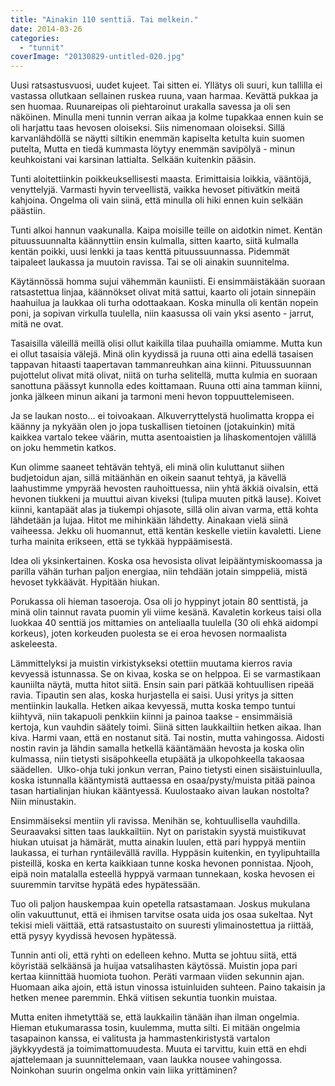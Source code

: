 ```yaml
---
title: "Ainakin 110 senttiä. Tai melkein."
date: 2014-03-26
categories: 
  - "tunnit"
coverImage: "20130829-untitled-020.jpg"
---
```


Uusi ratsastusvuosi, uudet kujeet. Tai sitten ei. Yllätys oli suuri, kun tallilla ei vastassa ollutkaan sellainen ruskea ruuna, vaan harmaa. Kevättä pukkaa ja sen huomaa. Ruunareipas oli piehtaroinut urakalla savessa ja oli sen näköinen. Minulla meni tunnin verran aikaa ja kolme tupakkaa ennen kuin se oli harjattu taas hevosen oloiseksi. Siis nimenomaan oloiseksi. Sillä karvanlähdöllä se näytti siltikin enemmän kapiselta ketulta kuin suomen putelta, Mutta en tiedä kummasta löytyy enemmän savipölyä - minun keuhkoistani vai karsinan lattialta. Selkään kuitenkin pääsin.

<!--more-->

Tunti aloitettiinkin poikkeuksellisesti maasta. Erimittaisia loikkia, vääntöjä, venyttelyjä. Varmasti hyvin terveellistä, vaikka hevoset pitivätkin meitä kahjoina. Ongelma oli vain siinä, että minulla oli hiki ennen kuin selkään päästiin.

Tunti alkoi hannun vaakunalla. Kaipa moisille teille on aidotkin nimet. Kentän pituussuunnalta käännyttiin ensin kulmalla, sitten kaarto, siitä kulmalla kentän poikki, uusi lenkki ja taas kenttä pituussuunnassa. Pidemmät taipaleet laukassa ja muutoin ravissa. Tai se oli ainakin suunnitelma.

Käytännössä homma sujui vähemmän kauniisti. Ei ensimmäistäkään suoraan ratsastettua linjaa, käännökset olivat mitä sattui, kaarto oli jotain sinnepäin haahuilua ja laukkaa oli turha odottaakaan. Koska minulla oli kentän nopein poni, ja sopivan virkulla tuulella, niin kaasussa oli vain yksi asento - jarrut, mitä ne ovat.

Tasaisilla väleillä meillä olisi ollut kaikilla tilaa puuhailla omiamme. Mutta kun ei ollut tasaisia välejä. Minä olin kyydissä ja ruuna otti aina edellä tasaisen tappavan hitaasti taapertavan tammanreuhkan aina kiinni. Pituussuunnan pujottelut olivat mitä olivat, niitä on turha selitellä, mutta kulmia en suoraan sanottuna päässyt kunnolla edes koittamaan. Ruuna otti aina tamman kiinni, jonka jälkeen minun aikani ja tarmoni meni hevon toppuuttelemiseen.

Ja se laukan nosto... ei toivoakaan. Alkuverryttelystä huolimatta kroppa ei käänny ja nykyään olen jo jopa tuskallisen tietoinen (jotakuinkin) mitä kaikkea vartalo tekee väärin, mutta asentoaistien ja lihaskomentojen välillä on joku hemmetin katkos.

Kun olimme saaneet tehtävän tehtyä, eli minä olin kuluttanut siihen budjetoidun ajan, sillä mitäänhän en oikein saanut tehtyä, ja kävellä laahustimme ympyrää hevosten rauhoittuessa, niin yhtä äkkiä oivalsin, että hevonen tiukkeni ja muuttui aivan kiveksi (tulipa muuten pitkä lause). Koivet kiinni, kantapäät alas ja tiukempi ohjasote, sillä olin aivan varma, että kohta lähdetään ja lujaa. Hitot me mihinkään lähdetty. Ainakaan vielä siinä vaiheessa. Jekku oli huomannut, että kentän keskelle vietiin kavaletti. Liene turha mainita erikseen, että se tykkää hyppäämisestä.

Idea oli yksinkertainen. Koska osa hevosista olivat leipääntymiskoomassa ja parilla vähän turhan paljon energiaa, niin tehdään jotain simppeliä, mistä hevoset tykkäävät. Hypitään hiukan.

Porukassa oli hieman tasoeroja. Osa oli jo hyppinyt jotain 80 senttistä, ja minä olin tainnut ravata puomin yli viime kesänä. Kavaletin korkeus taisi olla luokkaa 40 senttiä jos mittamies on anteliaalla tuulella (30 oli ehkä aidompi korkeus), joten korkeuden puolesta se ei eroa hevosen normaalista askeleesta.

Lämmittelyksi ja muistin virkistykseksi otettiin muutama kierros ravia kevyessä istunnassa. Se on kivaa, koska se on helppoa. Ei se varmastikaan kauniilta näytä, mutta hitot siitä. Ensin sain pari pätkää kohtuullisen ripeää ravia. Tipautin sen alas, koska hurjastella ei saisi. Uusi yritys ja sitten mentiinkin laukalla. Hetken aikaa kevyessä, mutta koska tempo tuntui kiihtyvä, niin takapuoli penkkiin kiinni ja painoa taakse - ensimmäisiä kertoja, kun vauhdin säätely toimi. Siinä sitten laukkailtiin hetken aikaa. Ihan kiva. Harmi vaan, että en nostanut sitä. Tai nostin, mutta vahingossa. Aidosti nostin ravin ja lähdin samalla hetkellä kääntämään hevosta ja koska olin kulmassa, niin tietysti sisäpohkeella etupäätä ja ulkopohkeella takaosaa säädellen.  Ulko-ohja tuki jonkun verran, Paino tietysti einen sisäistuinluulla, koska istunnalla kääntymistä auttaessa en osaa/pysty/muista pitää painoa tasan hartialinjan hiukan kääntyessä. Kuulostaako aivan laukan nostolta? Niin minustakin.

Ensimmäiseksi mentiin yli ravissa. Menihän se, kohtuullisella vauhdilla. Seuraavaksi sitten taas laukkailtiin. Nyt on paristakin syystä muistikuvat hiukan utuisat ja hämärät, mutta ainakin luulen, että pari hyppyä mentiin laukassa, ei turhan ryntäilevällä ravilla. Hyppäsin kuitenkin, en tyylipuhtailla pisteillä, koska en kerta kaikkiaan tunne koska hevonen ponnistaa. Njooh, eipä noin matalalla esteellä hyppyä varmaan tunnekaan, koska hevosen ei suuremmin tarvitse hypätä edes hypätessään.

Tuo oli paljon hauskempaa kuin opetella ratsastamaan. Joskus mukulana olin vakuuttunut, että ei ihmisen tarvitse osata uida jos osaa sukeltaa. Nyt tekisi mieli väittää, että ratsastustaito on suuresti ylimainostettua ja riittää, että pysyy kyydissä hevosen hypätessä.

Tunnin anti oli, että ryhti on edelleen kehno. Mutta se johtuu siitä, että köyristää selkäänsä ja huijaa vatsalihasten käytössä. Muistin jopa pari kertaa kiinnittää huomiota tuohon. Peräti varmaan viiden sekunnin ajan. Huomaan aika ajoin, että istun vinossa istuinluiden suhteen. Paino takaisin ja hetken menee paremmin. Ehkä viitisen sekuntia tuonkin muistaa.

Mutta eniten ihmetyttää se, että laukkailin tänään ihan ilman ongelmia. Hieman etukumarassa tosin, kuulemma, mutta silti. Ei mitään ongelmia tasapainon kanssa, ei valitusta ja hammastenkiristystä vartalon jäykkyydestä ja toimimattomuudesta. Muuta ei tarvittu, kuin että en ehdi ajattelemaan ja suunnittelemaan, vaan laukka nousee vahingossa. Noinkohan suurin ongelma onkin vain liika yrittäminen?
